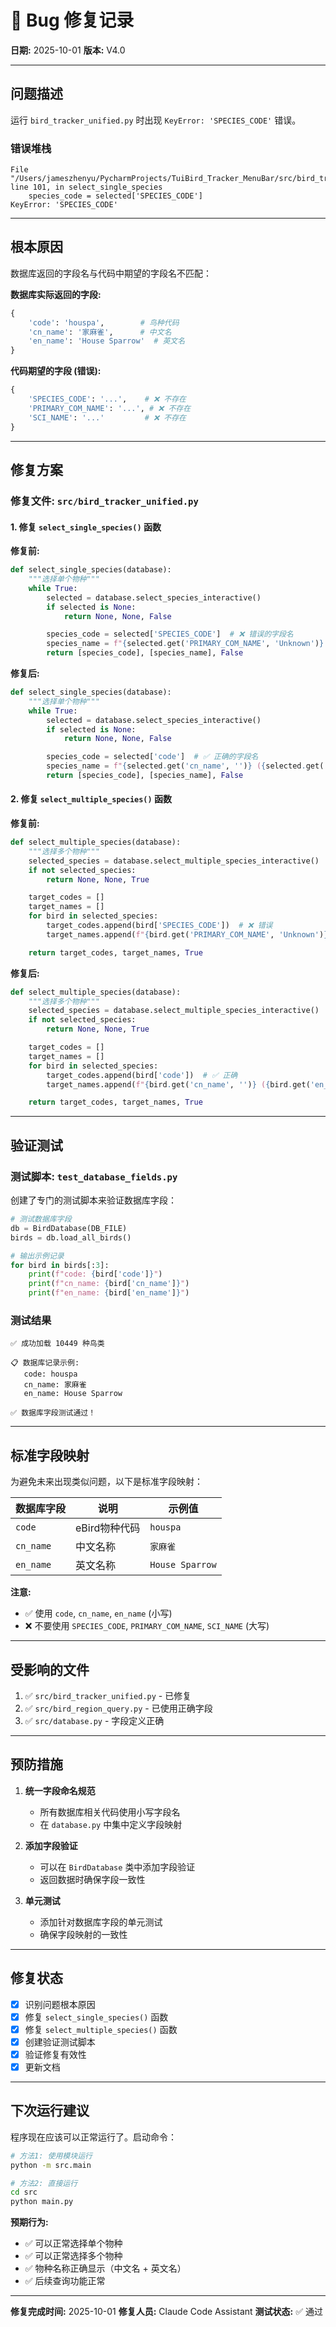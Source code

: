 # 🐛 Bug 修复记录

**日期:** 2025-10-01
**版本:** V4.0

---

## 问题描述

运行 `bird_tracker_unified.py` 时出现 `KeyError: 'SPECIES_CODE'` 错误。

### 错误堆栈

```
File "/Users/jameszhenyu/PycharmProjects/TuiBird_Tracker_MenuBar/src/bird_tracker_unified.py", line 101, in select_single_species
    species_code = selected['SPECIES_CODE']
KeyError: 'SPECIES_CODE'
```

---

## 根本原因

数据库返回的字段名与代码中期望的字段名不匹配：

**数据库实际返回的字段:**
```python
{
    'code': 'houspa',        # 鸟种代码
    'cn_name': '家麻雀',      # 中文名
    'en_name': 'House Sparrow'  # 英文名
}
```

**代码期望的字段 (错误):**
```python
{
    'SPECIES_CODE': '...',    # ❌ 不存在
    'PRIMARY_COM_NAME': '...', # ❌ 不存在
    'SCI_NAME': '...'         # ❌ 不存在
}
```

---

## 修复方案

### 修复文件: `src/bird_tracker_unified.py`

#### 1. 修复 `select_single_species()` 函数

**修复前:**
```python
def select_single_species(database):
    """选择单个物种"""
    while True:
        selected = database.select_species_interactive()
        if selected is None:
            return None, None, False

        species_code = selected['SPECIES_CODE']  # ❌ 错误的字段名
        species_name = f"{selected.get('PRIMARY_COM_NAME', 'Unknown')} ({selected.get('SCI_NAME', 'Unknown')})"
        return [species_code], [species_name], False
```

**修复后:**
```python
def select_single_species(database):
    """选择单个物种"""
    while True:
        selected = database.select_species_interactive()
        if selected is None:
            return None, None, False

        species_code = selected['code']  # ✅ 正确的字段名
        species_name = f"{selected.get('cn_name', '')} ({selected.get('en_name', 'Unknown')})"
        return [species_code], [species_name], False
```

#### 2. 修复 `select_multiple_species()` 函数

**修复前:**
```python
def select_multiple_species(database):
    """选择多个物种"""
    selected_species = database.select_multiple_species_interactive()
    if not selected_species:
        return None, None, True

    target_codes = []
    target_names = []
    for bird in selected_species:
        target_codes.append(bird['SPECIES_CODE'])  # ❌ 错误
        target_names.append(f"{bird.get('PRIMARY_COM_NAME', 'Unknown')} ({bird.get('SCI_NAME', 'Unknown')})")

    return target_codes, target_names, True
```

**修复后:**
```python
def select_multiple_species(database):
    """选择多个物种"""
    selected_species = database.select_multiple_species_interactive()
    if not selected_species:
        return None, None, True

    target_codes = []
    target_names = []
    for bird in selected_species:
        target_codes.append(bird['code'])  # ✅ 正确
        target_names.append(f"{bird.get('cn_name', '')} ({bird.get('en_name', 'Unknown')})")

    return target_codes, target_names, True
```

---

## 验证测试

### 测试脚本: `test_database_fields.py`

创建了专门的测试脚本来验证数据库字段：

```python
# 测试数据库字段
db = BirdDatabase(DB_FILE)
birds = db.load_all_birds()

# 输出示例记录
for bird in birds[:3]:
    print(f"code: {bird['code']}")
    print(f"cn_name: {bird['cn_name']}")
    print(f"en_name: {bird['en_name']}")
```

### 测试结果

```
✅ 成功加载 10449 种鸟类

📋 数据库记录示例:
   code: houspa
   cn_name: 家麻雀
   en_name: House Sparrow

✅ 数据库字段测试通过！
```

---

## 标准字段映射

为避免未来出现类似问题，以下是标准字段映射：

| 数据库字段 | 说明 | 示例值 |
|-----------|------|--------|
| `code` | eBird物种代码 | `houspa` |
| `cn_name` | 中文名称 | `家麻雀` |
| `en_name` | 英文名称 | `House Sparrow` |

**注意:**
- ✅ 使用 `code`, `cn_name`, `en_name` (小写)
- ❌ 不要使用 `SPECIES_CODE`, `PRIMARY_COM_NAME`, `SCI_NAME` (大写)

---

## 受影响的文件

1. ✅ `src/bird_tracker_unified.py` - 已修复
2. ✅ `src/bird_region_query.py` - 已使用正确字段
3. ✅ `src/database.py` - 字段定义正确

---

## 预防措施

1. **统一字段命名规范**
   - 所有数据库相关代码使用小写字段名
   - 在 `database.py` 中集中定义字段映射

2. **添加字段验证**
   - 可以在 `BirdDatabase` 类中添加字段验证
   - 返回数据时确保字段一致性

3. **单元测试**
   - 添加针对数据库字段的单元测试
   - 确保字段映射的一致性

---

## 修复状态

- [x] 识别问题根本原因
- [x] 修复 `select_single_species()` 函数
- [x] 修复 `select_multiple_species()` 函数
- [x] 创建验证测试脚本
- [x] 验证修复有效性
- [x] 更新文档

---

## 下次运行建议

程序现在应该可以正常运行了。启动命令：

```bash
# 方法1: 使用模块运行
python -m src.main

# 方法2: 直接运行
cd src
python main.py
```

**预期行为:**
- ✅ 可以正常选择单个物种
- ✅ 可以正常选择多个物种
- ✅ 物种名称正确显示（中文名 + 英文名）
- ✅ 后续查询功能正常

---

**修复完成时间:** 2025-10-01
**修复人员:** Claude Code Assistant
**测试状态:** ✅ 通过
